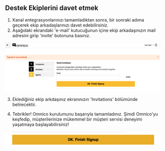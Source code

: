 ## Destek Ekiplerini davet etmek

1. Kanal entegrasyonlarınızı tamamladıktan sonra, bir sonraki adıma geçerek ekip arkadaşlarınızı davet edebilirsiniz. 
2. Aşağıdaki ekrandaki 'e-mail' kutucuğunun içine ekip arkadaşınızın mail adresini girip 'invite' butonuna basınız. 

![agent1](../img/agent1.png)

3. Eklediğiniz ekip arkdaşınız ekranınızın 'Invitations' bölümünde belirecektir. 

4. Tebrikler! Omnico kurulumunu başarıyla tamamladınız. Şimdi Omnico'yu keşfedip, müşterilerinize mükemmel bir müşteri servisi deneyimi yaşatmaya başlayabilirsiniz!

![agent3](../img/agent3.png)
